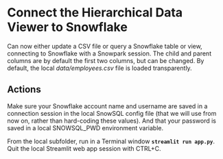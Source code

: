 # Connect the Hierarchical Data Viewer to Snowflake

Can now either update a CSV file or query a Snowflake table or view, connecting to Snowflake with a Snowpark session. The child and parent columns are by default the first two columns, but can be changed. By default, the local *data/employees.csv* file is loaded transparently.

## Actions

Make sure your Snowflake account name and username are saved in a connection session in the local SnowSQL config file (that we will use from now on, rather than hard-coding these values). And that your password is saved in a local SNOWSQL_PWD environment variable.

From the local subfolder, run in a Terminal window **`streamlit run app.py`**. Quit the local Streamlit web app session with CTRL+C.
